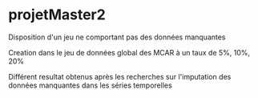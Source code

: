 # projetMaster2
Disposition d'un jeu ne comportant pas des données manquantes 

Creation dans le jeu de données global des MCAR à un taux de 5%, 10%, 20%

Différent resultat obtenus après les recherches sur l'imputation des données manquantes dans les séries temporelles
